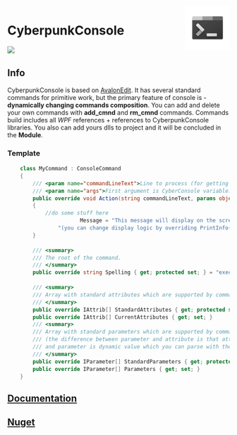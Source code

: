 <a href="https://aimeos.org/">
    <img src="https://raw.githubusercontent.com/typicalHuman/CyberConsole/master/resources/WIndows-Terminal-icon.png" alt="Console logo" title="CyberpunkConsole" align="right"
    height="100"/>
</a>

# CyberpunkConsole

![](https://img.shields.io/badge/.NET-v.4.6.1-green.svg?style=flat-square&logo=nuget&logoColor=blue&link=https://www.nuget.org/packages/CyberpunkConsole)

## Info
CyberpunkConsole is based on [AvalonEdit](http://avalonedit.net/). It has several standard commands for primitive work, but the primary feature of console is - **dynamically changing commands composition**. You can add and delete your own commands with **add_cmnd** and **rm_cmnd** commands. Commands build includes all *WPF* references + references to CyberpunkConsole libraries. You also can add yours dlls to project and it will be concluded in the **Module**.

### Template
```csharp
    class MyCommand : ConsoleCommand
    {
        /// <param name="commandLineText">Line to process (for getting parameters, attributes and errors if any)</param>
        /// <param name="args">First argument is CyberConsole variable.</param>
        public override void Action(string commandLineText, params object[] args)
        {
            //do some stuff here
                       Message = "This message will display on the screen after action " +
                "(you can change display logic by overriding PrintInfo()";
        }

        /// <summary>
        /// The root of the command.
        /// </summary>
        public override string Spelling { get; protected set; } = "execute_my_cmnd";

        /// <summary>
        /// Array with standard attributes which are supported by command.
        /// </summary>
        public override IAttrib[] StandardAttributes { get; protected set; }
        public override IAttrib[] CurrentAttributes { get; set; }
        /// <summary>
        /// Array with standard parameters which are supported by command. 
        /// (the difference between parameter and attribute is that attribute is constant value 
        /// and parameter is dynamic value which you can parse with the regex functions).
        /// </summary>
        public override IParameter[] StandardParameters { get; protected set; }
        public override IParameter[] Parameters { get; set; }
    }
```
 
## [Documentation](https://github.com/typicalHuman/CyberConsole/wiki)

## [Nuget](https://www.nuget.org/packages/CyberpunkConsole)
